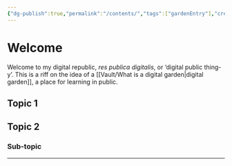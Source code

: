 ```yaml
---
{"dg-publish":true,"permalink":"/contents/","tags":["gardenEntry"],"created":"2025-07-22T17:59:58.136+01:00","updated":"2025-07-23T00:00:29.244+01:00"}
---
```


# Welcome
Welcome to my digital republic, *res publica digitalis*, or ‘digital public thing-y’. This is a riff on the idea of a [[Vault/What is a digital garden\|digital garden]], a place for learning in public.

## Topic 1

## Topic 2
### Sub-topic
___

